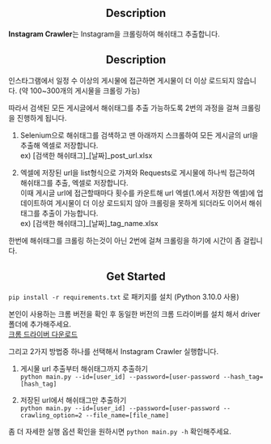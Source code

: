 ## <center>Description</center>
**Instagram Crawler**는 Instagram을 크롤링하여 해쉬태그 추출합니다.

## <center>Description</center>

인스타그램에서 일정 수 이상의 게시물에 접근하면 게시물이 더 이상 로드되지 않습니다. (약 100~300개의 게시물을 크롤링 가능)

따라서 검색된 모든 게시글에서 해쉬태그를 추출 가능하도록 2번의 과정을 걸쳐 크롤링을 진행하게 됩니다.

1. Selenium으로 해쉬태그를 검색하고 맨 아래까지 스크롤하여 모든 게시글의 url을 추출해 엑셀로 저장합니다.  
ex) [검색한 해쉬태그]_[날짜]_post_url.xlsx

2. 엑셀에 저장된 url을 list형식으로 가져와 Requests로 게시물에 하나씩 접근하여 해쉬태그를 추출, 엑셀로 저장합니다.  
이때 게시글 url에 접근할때마다 횟수를 카운트해 url 엑셀(1.에서 저장한 엑셀)에 업데이트하여 게시물이 더 이상 로드되지 않아 크롤링을 못하게 되더라도 이어서 해쉬태그를 추출이 가능합니다.  
ex) [검색한 해쉬태그]_[날짜]_tag_name.xlsx

한번에 해쉬태그를 크롤링 하는것이 아닌 2번에 걸쳐 크롤링을 하기에 시간이 좀 걸립니다.

## <center>Get Started</center>

`pip install -r requirements.txt` 로 패키지를 설치
(Python 3.10.0 사용)

본인이 사용하는 크롬 버전을 확인 후 동일한 버전의 크롬 드라이버를 설치 해서 driver 폴더에 추가해주세요.  
[크롬 드라이버 다운로드](https://chromedriver.chromium.org/downloads)

그리고 2가지 방법중 하나를 선택해서 Instagram Crawler 실행합니다.

1. 게시물 url 추출부터 해쉬태그까지 추출하기  
`python main.py --id=[user_id] --password=[user-password --hash_tag=[hash_tag]`

2. 저장된 url에서 해쉬태그만 추출하기  
`python main.py --id=[user_id] --password=[user-password --crawling_option=2 --file_name=[file_name]`

좀 더 자세한 실행 옵션 확인을 원하시면 `python main.py -h` 확인해주세요.
